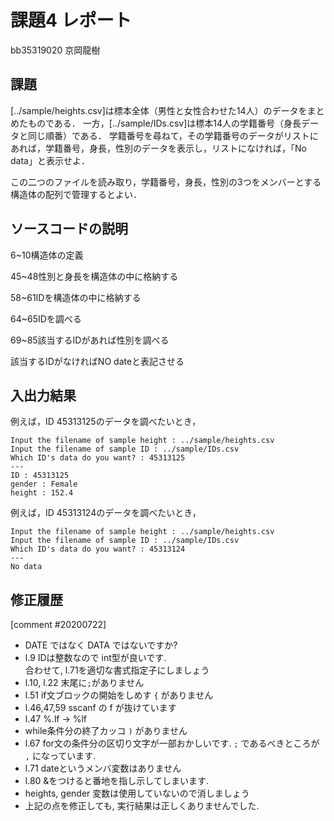 # 課題4 レポート

bb35319020 京岡龍樹
## 課題

[../sample/heights.csv]は標本全体（男性と女性合わせた14人）のデータをまとめたものである．
一方，[../sample/IDs.csv]は標本14人の学籍番号（身長データと同じ順番）である．
学籍番号を尋ねて，その学籍番号のデータがリストにあれば，学籍番号，身長，性別のデータを表示し，リストになければ，「No data」と表示せよ．

この二つのファイルを読み取り，学籍番号，身長，性別の3つをメンバーとする構造体の配列で管理するとよい．

## ソースコードの説明
6~10構造体の定義

45~48性別と身長を構造体の中に格納する

58~61IDを構造体の中に格納する

64~65IDを調べる

69~85該当するIDがあれば性別を調べる

該当するIDがなければNO dateと表記させる

## 入出力結果

例えば，ID 45313125のデータを調べたいとき，

```
Input the filename of sample height : ../sample/heights.csv
Input the filename of sample ID : ../sample/IDs.csv
Which ID's data do you want? : 45313125
---
ID : 45313125
gender : Female
height : 152.4
```

例えば，ID 45313124のデータを調べたいとき，

```
Input the filename of sample height : ../sample/heights.csv
Input the filename of sample ID : ../sample/IDs.csv
Which ID's data do you want? : 45313124
---
No data
```

## 修正履歴
[comment #20200722]
- DATE ではなく DATA ではないですか?
- l.9 IDは整数なので int型が良いです.  
合わせて, l.71を適切な書式指定子にしましょう
- l.10, l.22 末尾に`;`がありません
- l.51 if文ブロックの開始をしめす `{` がありません
- l.46,47,59 sscanf の f が抜けています
- l.47 %.lf -> %lf
- while条件分の終了カッコ `)` がありません
- l.67 for文の条件分の区切り文字が一部おかしいです. `;` であるべきところが `,` になっています. 
- l.71 dateというメンバ変数はありません
- l.80 &をつけると番地を指し示してしまいます. 
- heights, gender 変数は使用していないので消しましょう
- 上記の点を修正しても, 実行結果は正しくありませんでした. 